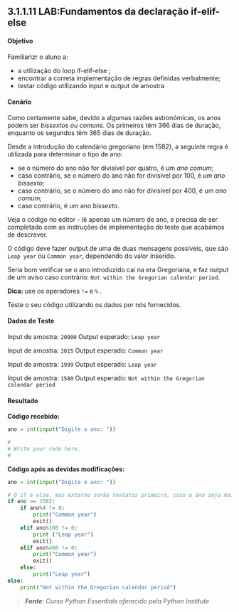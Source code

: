 ## 3.1.1.11 LAB:Fundamentos da declaração if-elif-else

#### Objetivo

Familiarizr o aluno a:
- a utilização do loop if-elif-else ;
- encontrar a correta implementação de regras definidas verbalmente;
- testar código utilizando input e output de amostra

#### Cenário

Como certamente sabe, devido a algumas razões astronómicas, os anos podem ser *bissextos ou comuns*. Os primeiros têm 366 dias de duração, enquanto os segundos têm 365 dias de duração.

Desde a introdução do calendário gregoriano (em 1582), a seguinte regra é utilizada para determinar o tipo de ano:

- se o número do ano não for divisível por quatro, é um *ano comum*;
- caso contrário, se o número do ano não for divisível por 100, é *um ano bissexto*;
- caso contrário, se o número do ano não for divisível por 400, é um *ano comum*;
- caso contrário, é um ano *bissexto*.

Veja o código no editor - lê apenas um número de ano, e precisa de ser completado com as instruções de implementação do teste que acabámos de descrever.

O código deve fazer output de uma de duas mensagens possíveis, que são ``Leap year`` ou ``Common year``, dependendo do valor inserido.

Seria bom verificar se o ano introduzido cai na era Gregoriana, e faz output de um aviso caso contrário: ``Not within the Gregorian calendar period``. 

**Dica:** use os operadores ``!=`` e ``%`` .

Teste o seu código utilizando os dados por nós fornecidos.

#### Dados de Teste
Input de amostra: ``20000``
Output esperado: ``Leap year``
 
Input de amostra: ``2015``
Output esperado: ``Common year``

Input de amostra: ``1999``
Output esperado: ``Leap year``

Input de amostra: ``1580``
Output esperado: ``Not within the Gregorian calendar period``

####  Resultado

**Código recebido:**

```python
ano = int(input("Digite o ano: "))

#
# Write your code here.
#	
```

**Código após as devidas modificações:**

```python
ano = int(input("Digite o ano: "))

# O if e else, mas externo serão testatos primeiro, caso o ano seja maior ou igual a 1582 serão testadas as possibilidades internas, caso contrário o else externo será executado
if ano >= 1582:
    if ano%4 != 0:
        print("Common year")
        exit()
    elif ano%100 != 0:
        print ("Leap year")
        exit()
    elif ano%400 != 0:
        print("Common year")
        exit()
    else:
        print("Leap year")
else:
    print("Not within the Gregorian calendar period")

```


>***Fonte**: Curso Python Essentials oferecido pela Python Institute*